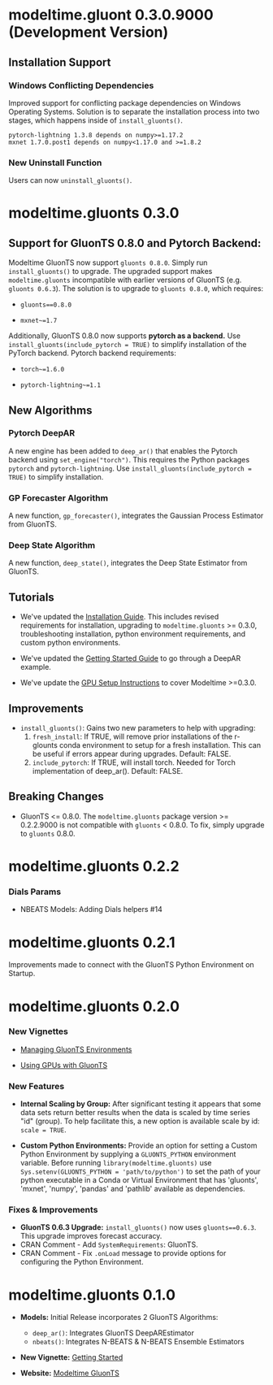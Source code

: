 
# modeltime.gluont 0.3.0.9000 (Development Version)

## Installation Support

### Windows Conflicting Dependencies

Improved support for conflicting package dependencies on Windows Operating Systems. Solution is to separate the installation process into two stages, which happens inside of `install_gluonts()`.

```
pytorch-lightning 1.3.8 depends on numpy>=1.17.2
mxnet 1.7.0.post1 depends on numpy<1.17.0 and >=1.8.2
```

### New Uninstall Function

Users can now `uninstall_gluonts()`.



# modeltime.gluonts 0.3.0

## Support for GluonTS 0.8.0 and Pytorch Backend:

Modeltime GluonTS now support `gluonts 0.8.0`. Simply run `install_gluonts()` to upgrade. The upgraded support makes `modeltime.gluonts` incompatible with earlier versions of GluonTS (e.g. `gluonts 0.6.3`). The solution is to upgrade to `gluonts 0.8.0`, which requires:

- `gluonts==0.8.0`

- `mxnet~=1.7`

Additionally, GluonTS 0.8.0 now supports __pytorch as a backend.__ Use `install_gluonts(include_pytorch = TRUE)` to simplify installation of the PyTorch backend. Pytorch backend requirements:

- `torch~=1.6.0`
            
- `pytorch-lightning~=1.1`

## New Algorithms

### Pytorch  DeepAR 

A new engine has been added to `deep_ar()` that enables the Pytorch backend using `set_engine("torch")`. This requires the Python packages `pytorch` and `pytorch-lightning`. Use `install_gluonts(include_pytorch = TRUE)` to simplify installation.

### GP Forecaster Algorithm

A new function, `gp_forecaster()`, integrates the Gaussian Process Estimator from GluonTS. 

### Deep State Algorithm

A new function, `deep_state()`, integrates the Deep State Estimator from GluonTS. 

## Tutorials

- We've updated the [Installation Guide](https://business-science.github.io/modeltime.gluonts/articles/managing-envs.html). This includes revised requirements for installation, upgrading to `modeltime.gluonts` >= 0.3.0, troubleshooting installation, python environment requirements, and custom python environments. 

- We've updated the [Getting Started Guide](https://business-science.github.io/modeltime.gluonts/articles/getting-started.html) to go through a DeepAR example.

- We've update the [GPU Setup Instructions](https://business-science.github.io/modeltime.gluonts/articles/using-gpus.html) to cover Modeltime >=0.3.0.

## Improvements

- `install_gluonts()`: Gains two new parameters to help with upgrading:
    1. `fresh_install`: If TRUE, will remove prior installations of the r-glounts conda environment to setup for a fresh installation. This can be useful if errors appear during upgrades. Default: FALSE.
    2. `include_pytorch`: If TRUE, will install torch. Needed for Torch implementation of deep_ar(). Default: FALSE.

## Breaking Changes

- GluonTS <= 0.8.0. The `modeltime.gluonts` package version >= 0.2.2.9000 is not compatible with `gluonts` < 0.8.0. To fix, simply upgrade to `gluonts` 0.8.0. 

# modeltime.gluonts 0.2.2

### Dials Params

- NBEATS Models: Adding Dials helpers #14

# modeltime.gluonts 0.2.1

Improvements made to connect with the GluonTS Python Environment on Startup. 

# modeltime.gluonts 0.2.0

### New Vignettes

- [Managing GluonTS Environments](https://business-science.github.io/modeltime.gluonts/articles/managing-envs.html)

- [Using GPUs with GluonTS](https://business-science.github.io/modeltime.gluonts/articles/using-gpus.html)

### New Features

- __Internal Scaling by Group:__ After significant testing it appears that some data sets return better results when the data is scaled by time series "id" (group). To help facilitate this, a new option is available scale by id: `scale = TRUE`.

- __Custom Python Environments:__ Provide an option for setting a Custom Python Environment by supplying a `GLUONTS_PYTHON` environment variable. Before running `library(modeltime.gluonts)` use `Sys.setenv(GLUONTS_PYTHON = 'path/to/python')` to set the path of your python executable in a Conda or Virtual Environment that has 'gluonts', 'mxnet', 'numpy', 'pandas' and 'pathlib' available as dependencies.

### Fixes & Improvements

* __GluonTS 0.6.3 Upgrade:__ `install_gluonts()` now uses `gluonts==0.6.3`. This upgrade improves forecast accuracy.
* CRAN Comment - Add `SystemRequirements`: GluonTS.
* CRAN Comment - Fix `.onLoad` message to provide options for configuring the Python Environment.

# modeltime.gluonts 0.1.0

* __Models:__ Initial Release incorporates 2 GluonTS Algorithms:

    - `deep_ar()`: Integrates GluonTS DeepAREstimator
    - `nbeats()`: Integrates N-BEATS & N-BEATS Ensemble Estimators
    
* __New Vignette:__ [Getting Started](https://business-science.github.io/modeltime.gluonts/articles/getting-started.html)

* __Website:__ [Modeltime GluonTS](https://business-science.github.io/modeltime.gluonts/)
